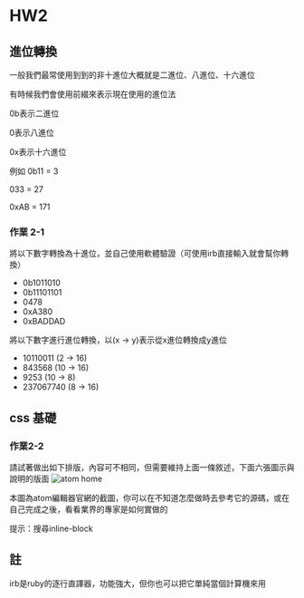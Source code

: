 # HW2

## 進位轉換
一般我們最常使用到到的非十進位大概就是二進位、八進位、十六進位

有時候我們會使用前綴來表示現在使用的進位法

0b表示二進位
 
0表示八進位

0x表示十六進位

例如
0b11 = 3

033 = 27

0xAB = 171

### 作業 2-1
將以下數字轉換為十進位，並自己使用軟體驗證（可使用irb直接輸入就會幫你轉換）

- 0b1011010
- 0b11101101
- 0478
- 0xA380
- 0xBADDAD

將以下數字進行進位轉換，以(x -> y)表示從x進位轉換成y進位

- 10110011 (2 -> 16)
- 843568 (10 -> 16)
- 9253  (10 -> 8)
- 237067740 (8 -> 16)

## css 基礎

### 作業2-2
請試著做出如下排版，內容可不相同，但需要維持上面一條敘述，下面六張圖示與說明的版面
![atom home](http://i.imgur.com/lJ0nM8H.png)

本圖為atom編輯器官網的截圖，你可以在不知道怎麼做時去參考它的源碼，或在自己完成之後，看看業界的專家是如何實做的

提示：搜尋inline-block

## 註
irb是ruby的逐行直譯器，功能強大，但你也可以把它單純當個計算機來用
